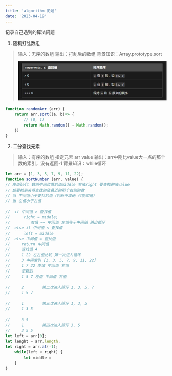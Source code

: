 ```yaml
---
title: 'algorithm 问题'
date: '2023-04-19'
---
```

<!--
 * @Author: xinyue
 * @Date: 2023-04-19 16:47:48
 * @Description: algorithm 问题
-->

记录自己遇到的算法问题

1. 随机打乱数组

> 输入：无序的数组
> 输出：打乱后的数组
> 背景知识：Array.prototype.sort
>
> ![sort排序](./../public/images/sort排序.png)

```javascript
function randomArr (arr) {
    return arr.sort((a, b)=> {
        // [0, 1)
        return Math.random() - Math.random();
    })
}
```
2. 二分查找元素

> 输入：有序的数组 指定元素 arr value
> 输出：arr中刚比value大一点的那个数的索引，没有返回-1
> 背景知识：while循环

```javascript
let arr = [1, 3, 5, 7, 9, 11, 22];
function sortNumber (arr, value) {
// 左值left 数组中间位置的值middle 右值right 要查找的值value
// 想要找到离得查找的值最近的那个右侧的数 
// 当 中间值小于要找的值（判断不准确 只能知道）
// 当 左值小于右值
 
//  if 中间值 > 查找值
//      right = middle;
//         右值 == 中间值 左值等于中间值 跳出循环
//  else if 中间值 < 查找值
//      left = middle
//  else 中间值 = 查找值
//     return 中间值
//     查找值 4
//     1 22 左右值比较 第一次进入循环
//     3 中间索引 [1, 3, 5, 7, 9, 11, 22]
//     1 7 22 左值 中间值 右值
//     更新后 
//     1 5 7 左值 中间值 右值

//     2        第二次进入循环 1, 3, 5, 7
//     1 5 7

//     1        第三次进入循环 1, 3, 5
//     1 3 5

//     3 5
//     1        第四次进入循环 3, 5
//     3 5 5
let left = arr[0];
let lenght = arr.length;
let right = arr.at(-1);
    while(left < right) {
        let middle = 
    }
}
```